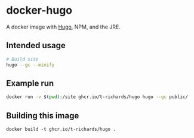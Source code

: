 # docker-hugo

A docker image with [Hugo][hugo], NPM, and the JRE.

## Intended usage

```bash
# Build site
hugo --gc --minify
```

## Example run

```bash
docker run -v $(pwd):/site ghcr.io/t-richards/hugo hugo --gc public/
```

## Building this image

```
docker build -t ghcr.io/t-richards/hugo .
```

[hugo]: https://github.com/gohugoio/hugo
